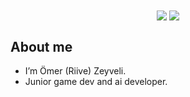 <div align="center">
<img align="center" src="https://github-readme-stats.vercel.app/api?username=OmerZeyveli&count_private=true&show_icons=true&theme=github_dark"/>
<img align="center" src="https://github-readme-stats.vercel.app/api/top-langs/?username=OmerZeyveli&theme=github_dark&layout=compact"/>
</div>

## About me

- I’m Ömer (Riive) Zeyveli.
- Junior game dev and ai developer.
